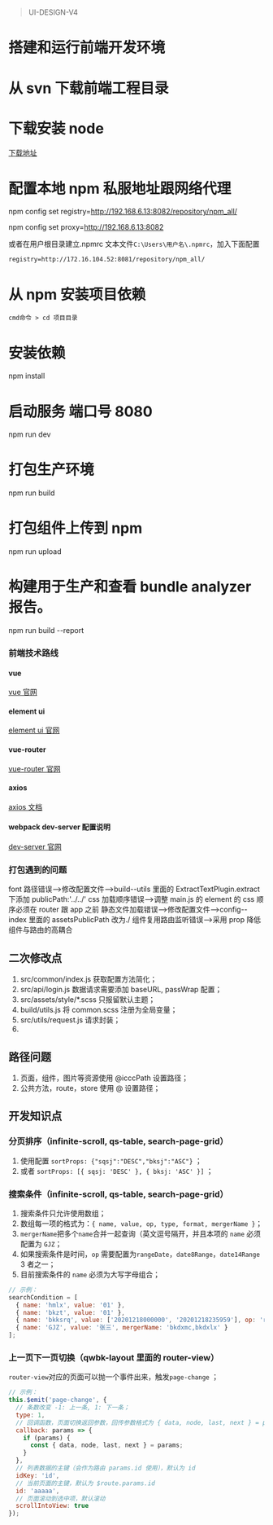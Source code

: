 #

> UI-DESIGN-V4

# 搭建和运行前端开发环境

# 从 svn 下载前端工程目录

# 下载安装 node

[下载地址](http://nodejs.org/)

# 配置本地 npm 私服地址跟网络代理

npm config set registry=http://192.168.6.13:8082/repository/npm_all/

npm config set proxy=http://192.168.6.13:8082

或者在用户根目录建立.npmrc 文本文件`C:\Users\用户名\.npmrc`，加入下面配置

`registry=http://172.16.104.52:8081/repository/npm_all/`

# 从 npm 安装项目依赖

`cmd命令 > cd 项目目录`

# 安装依赖

npm install

# 启动服务 端口号 8080

npm run dev

# 打包生产环境

npm run build

# 打包组件上传到 npm

npm run upload

# 构建用于生产和查看 bundle analyzer 报告。

npm run build --report

### 前端技术路线

#### vue

[vue 官网](https://cn.vuejs.org/v2/guide/)

#### element ui

[element ui 官网](http://element.eleme.io/#/)

#### vue-router

[vue-router 官网](https://router.vuejs.org/zh-cn/)

#### axios

[axios 文档](https://www.kancloud.cn/yunye/axios/234845)

#### webpack dev-server 配置说明

[dev-server 官网](https://webpack.js.org/configuration/dev-server/)

### 打包遇到的问题

font 路径错误-->修改配置文件-->build--utils 里面的 ExtractTextPlugin.extract 下添加 publicPath:'../../'
css 加载顺序错误-->调整 main.js 的 element 的 css 顺序必须在 router 跟 app 之前
静态文件加载错误-->修改配置文件-->config--index 里面的 assetsPublicPath 改为./
组件复用路由监听错误-->采用 prop 降低组件与路由的高耦合

## 二次修改点

1. src/common/index.js 获取配置方法简化；
2. src/api/login.js 数据请求需要添加 baseURL, passWrap 配置；
3. src/assets/style/\*.scss 只报留默认主题；
4. build/utils.js 将 common.scss 注册为全局变量；
5. src/utils/request.js 请求封装；
6.

## 路径问题

1. 页面，组件，图片等资源使用 @icccPath 设置路径；
2. 公共方法，route，store 使用 @ 设置路径；

## 开发知识点

### 分页排序（infinite-scroll, qs-table, search-page-grid）

1. 使用配置 `sortProps: {"sqsj":"DESC","bksj":"ASC"}` ；
2. 或者 `sortProps: [{ sqsj: 'DESC' }, { bksj: 'ASC' }]` ；

### 搜索条件（infinite-scroll, qs-table, search-page-grid）

1. 搜索条件只允许使用数组；
2. 数组每一项的格式为：`{ name, value, op, type, format, mergerName }`；
3. `mergerName`把多个`name`合并一起查询（英文逗号隔开，并且本项的 `name` 必须配置为 `GJZ`；
4. 如果搜索条件是时间，`op` 需要配置为`rangeDate`，`date8Range`，`date14Range` 3 者之一；
5. 目前搜索条件的 `name` 必须为大写字母组合；

```javascript
// 示例：
searchCondition = [
  { name: 'hmlx', value: '01' },
  { name: 'bkzt', value: '01' },
  { name: 'bkksrq', value: ['20201218000000', '20201218235959'], op: 'rangeDate' },
  { name: 'GJZ', value: '张三', mergerName: 'bkdxmc,bkdxlx' }
];
```

### 上一页下一页切换（qwbk-layout 里面的 router-view）

`router-view`对应的页面可以抛一个事件出来，触发`page-change` ；

```javascript
// 示例：
this.$emit('page-change', {
  // 条数改变 -1: 上一条, 1: 下一条；
  type: 1,
  // 回调函数，页面切换返回参数，回传参数格式为 { data, node, last, next } = params，如果回传参数为空表示找不到对应数据
  callback: params => {
    if (params) {
      const { data, node, last, next } = params;
    }
  },
  // 列表数据的主键（会作为路由 params.id 使用），默认为 id
  idKey: 'id',
  // 当前页面的主键，默认为 $route.params.id
  id: 'aaaaa',
  // 页面滚动到选中项，默认滚动
  scrollIntoView: true
});
```
